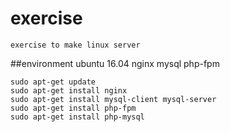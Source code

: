 # exercise
```
exercise to make linux server
```
##environment
ubuntu 16.04
nginx
mysql
php-fpm
```
sudo apt-get update
sudo apt-get install nginx
sudo apt-get install mysql-client mysql-server
sudo apt-get install php-fpm
sudo apt-get install php-mysql
```
